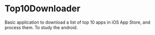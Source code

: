 # Top10Downloader
Basic application to download a list of top 10 apps in iOS App Store, and process them. To study the android.
